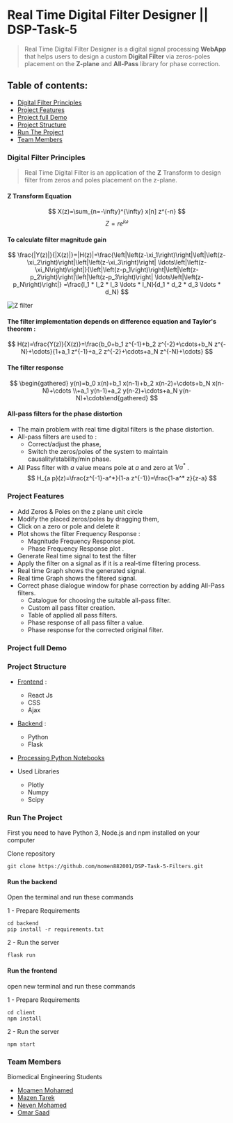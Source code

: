 # Real Time Digital Filter Designer || DSP-Task-5
>  Real Time Digital Filter Designer is a digital signal processing **WebApp** that helps users to design a custom **Digital Filter** via zeros-poles placement on the **Z-plane** and **All-Pass** library for phase correction.
## Table of contents:

- [Digital Filter Principles](#Digital-Filter-Principles)
- [Project Features](#project-features)
- [Project full Demo](#project-full-demo)
- [Project Structure](#project-structure)
- [Run The Project](#run-the-project)
- [Team Members](#team-members)

### Digital Filter Principles
> Real Time Digital Filter is an application of the **Z** Transform to design filter from zeros and poles placement on the z-plane.
#### Z Transform Equation
$$ X(z)=\sum_{n=-\infty}^{\infty} x[n] z^{-n} $$
$$ Z=r e^{j \omega} $$

#### To calculate filter magnitude gain
$$ \frac{|Y(z)|}{|X(z)|}=|H(z)|=\frac{\left|\left(z-\xi_1\right)\right|\left|\left(z-\xi_2\right)\right|\left|\left(z-\xi_3\right)\right| \ldots\left|\left(z-\xi_N\right)\right|}{\left|\left(z-p_1\right)\right|\left|\left(z-p_2\right)\right|\left|\left(z-p_3\right)\right| \ldots\left|\left(z-p_N\right)\right|} =\frac{l_1 * l_2 * l_3 \ldots * l_N}{d_1 * d_2 * d_3 \ldots * d_N} $$

![Z filter](https://user-images.githubusercontent.com/84602951/219867200-61c0acca-642f-4741-a564-ed21716853ae.png)

#### The filter implementation depends on difference equation and Taylor's theorem :

$$ H(z)=\frac{Y(z)}{X(z)}=\frac{b_0+b_1 z^{-1}+b_2 z^{-2}+\cdots+b_N z^{-N}+\cdots}{1+a_1 z^{-1}+a_2 z^{-2}+\cdots+a_N z^{-N}+\cdots} $$

#### The filter response
$$ \begin{gathered} y(n)=b_0 x(n)+b_1 x(n-1)+b_2 x(n-2)+\cdots+b_N x(n-N)+\cdots \\+a_1 y(n-1)+a_2 y(n-2)+\cdots+a_N y(n-N)+\cdots\end{gathered} $$

#### All-pass filters for the phase distortion
* The main problem with real time digital filters is the phase distortion.
* All-pass filters are used to :
    * Correct/adjust the phase,
    * Switch the zeros/poles of the system to maintain causality/stability/min phase.
* All Pass filter with $a$ value means pole at $a$ and zero at $1/a^*$ .
$$ H_{a p}(z)=\frac{z^{-1}-a^*}{1-a z^{-1}}=\frac{1-a^* z}{z-a} $$

### Project Features

* Add Zeros & Poles on the z plane unit circle
* Modify the placed zeros/poles by dragging them,
* Click on a zero or pole and delete it
* Plot shows the filter Frequency Response :
    * Magnitude Frequency Response plot.
    * Phase Frequency Response plot .
* Generate Real time signal to test the filter
* Apply the filter on a signal as if it is a real-time filtering process.
* Real time Graph shows the generated signal.
* Real time Graph shows the filtered signal.
* Correct phase dialogue window for phase correction by adding All-Pass filters.
    * Catalogue for choosing the suitable all-pass filter.
    * Custom all pass filter creation.
    * Table of applied all pass filters.
    * Phase response of all pass filter a value.
    * Phase response for the corrected original filter.


### Project full Demo

### Project Structure

* [Frontend]() :
    * React Js 
    * CSS 
    * Ajax

* [Backend]() :
    * Python
    * Flask

* [Processing Python Notebooks]()

* Used Libraries
    * Plotly
    * Numpy
    * Scipy


### Run The Project
First you need to have Python 3, Node.js and npm installed on your computer

Clone repository

```shell
git clone https://github.com/momen882001/DSP-Task-5-Filters.git
```

#### Run the backend

Open the terminal and run these commands

1 - Prepare Requirements

```shell
cd backend
pip install -r requirements.txt
```

2 - Run the server

```shell
flask run
```

#### Run the frontend

open new terminal and run these commands

1 - Prepare Requirements

```shell
cd client
npm install

```

2 - Run the server

```shell
npm start
```


### Team Members

Biomedical Engineering Students

- [Moamen Mohamed](https://github.com/momen882001)
- [Mazen Tarek](https://github.com/Mazen-Aboulkhair)
- [Neven Mohamed](https://github.com/NeveenMohamed)
- [Omar Saad](https://github.com/Omar-Saad-ELGharbawy)